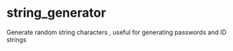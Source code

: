 # string_generator
Generate random string characters , useful for generating passwords and ID strings 
